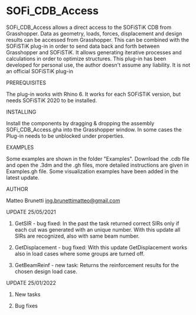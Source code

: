 # SOFi_CDB_Access

SOFi_CDB_Access allows a direct access to the SOFiSTiK CDB from Grasshopper. Data as geometry, loads, forces, displacement and design results can be accessed from Grasshopper. This can be combined with the SOFiSTiK plug-in in order to send data back and forth between Grasshopper and SOFiSTiK.
It allows generating iterative processes and calculations in order to optimize structures. 
This plug-in has been developed for personal use, the author doesn't assume any liability. It is not an official SOFiSTiK plug-in

PREREQUISITES

The plug-in works with Rhino 6. It works for each SOFiSTiK version, but needs SOFiSTiK 2020 to be installed. 

INSTALLING

Install the components by dragging & dropping the assembly SOFi_CDB_Access.gha into the Grasshopper window. In some cases the Plug-in needs to be unblocked under properties.

EXAMPLES

Some examples are shown in the folder "Examples". Download the .cdb file and open the .3dm and the .gh files, more detailed instructions are given in Examples.gh file. Some visualization examples have been added in the latest update.

AUTHOR

Matteo Brunetti
ing.brunettimatteo@gmail.com

UPDATE 25/05/2021

1) GetSIR - bug fixed:  In the past the task returned correct SIRs only if each cut was generated with an unique number. With this update all SIRs are recognized, also with same beam number.

2) GetDisplacement - bug fixed:		With this update GetDisplacement works also in load cases where some groups are turned off.

3) GetBeamReinf - new task:   Returns the reinforcement results for the chosen design load case.

UPDATE 25/01/2022

1) New tasks

2) Bug fixes
